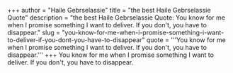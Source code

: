 +++
author = "Haile Gebrselassie"
title = "the best Haile Gebrselassie Quote"
description = "the best Haile Gebrselassie Quote: You know for me when I promise something I want to deliver. If you don't, you have to disappear."
slug = "you-know-for-me-when-i-promise-something-i-want-to-deliver-if-you-dont-you-have-to-disappear"
quote = '''You know for me when I promise something I want to deliver. If you don't, you have to disappear.'''
+++
You know for me when I promise something I want to deliver. If you don't, you have to disappear.
